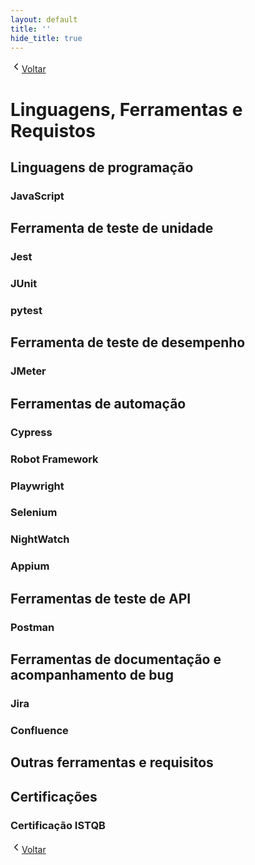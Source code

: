 ```yaml
---
layout: default
title: ''
hide_title: true
---
```


[  <svg width="18" height="18" viewBox="0 0 24 24" fill="none" aria-hidden="true" focusable="false" xmlns="http://www.w3.org/2000/svg">
    <path d="M15 18l-6-6 6-6" stroke="currentColor" stroke-width="2" stroke-linecap="round" stroke-linejoin="round"/>
  </svg>Voltar](../../readme.md)  

# Linguagens, Ferramentas e Requistos
## Linguagens de programação
### JavaScript

## Ferramenta de teste de unidade
### Jest 
### JUnit
### pytest

## Ferramenta de teste de desempenho
### JMeter

## Ferramentas de automação
### Cypress
### Robot Framework
### Playwright
### Selenium
### NightWatch
### Appium

## Ferramentas de teste de API
### Postman

## Ferramentas de documentação e acompanhamento de bug
### Jira
### Confluence

## Outras ferramentas e requisitos

## Certificações
### Certificação ISTQB

[  <svg width="18" height="18" viewBox="0 0 24 24" fill="none" aria-hidden="true" focusable="false" xmlns="http://www.w3.org/2000/svg">
    <path d="M15 18l-6-6 6-6" stroke="currentColor" stroke-width="2" stroke-linecap="round" stroke-linejoin="round"/>
  </svg>Voltar](../../readme.md)  